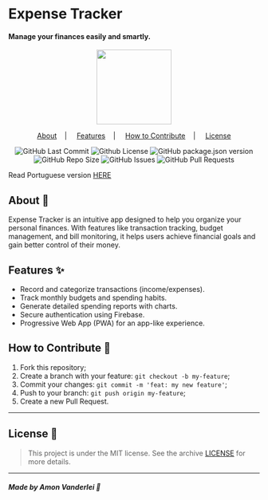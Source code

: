 <h1>Expense Tracker</h1>  
<h4>Manage your finances easily and smartly.</h4>  

<p align="center">  
<image src="public/icons/android-chrome-512x512.png" width="150"/></br>  
</p>  

<p align="center">  
<a href="#about-memo">About</a>&nbsp;&nbsp;&nbsp; | &nbsp;&nbsp;&nbsp;  
<a href="#features-sparkles">Features</a>&nbsp;&nbsp;&nbsp; | &nbsp;&nbsp;&nbsp;  
<a href="#how-to-contribute-🤔">How to Contribute</a>&nbsp;&nbsp;&nbsp; | &nbsp;&nbsp;&nbsp;  
<a href="#license-scroll">License</a>  
</p>  

<p align="center">  
<img alt="GitHub Last Commit" src="https://img.shields.io/github/last-commit/AmonVanderlei/Expense-Tracker" />  
<img alt="Github License" src="https://img.shields.io/github/license/AmonVanderlei/Expense-Tracker" />  
<img alt="GitHub package.json version" src="https://img.shields.io/github/package-json/v/AmonVanderlei/Expense-Tracker">  
<img alt="GitHub Repo Size" src="https://img.shields.io/github/repo-size/AmonVanderlei/Expense-Tracker" />  
<img alt="GitHub Issues" src="https://img.shields.io/github/issues/AmonVanderlei/Expense-Tracker" />  
<img alt="GitHub Pull Requests" src="https://img.shields.io/github/issues-pr/AmonVanderlei/Expense-Tracker" />  
</p>

Read Portuguese version [HERE](README-pt-br.md)  

## About :memo:  

Expense Tracker is an intuitive app designed to help you organize your personal finances. With features like transaction tracking, budget management, and bill monitoring, it helps users achieve financial goals and gain better control of their money.  

## Features :sparkles:  

- Record and categorize transactions (income/expenses).  
- Track monthly budgets and spending habits.  
- Generate detailed spending reports with charts.  
- Secure authentication using Firebase.  
- Progressive Web App (PWA) for an app-like experience.  

## How to Contribute 🤔

1. Fork this repository;  
2. Create a branch with your feature: `git checkout -b my-feature`;  
3. Commit your changes: `git commit -m 'feat: my new feature'`;  
4. Push to your branch: `git push origin my-feature`;  
5. Create a new Pull Request.  

---

## License :scroll:  

> This project is under the MIT license. See the archive [LICENSE](LICENSE) for more details.  

---

##### Made by Amon Vanderlei :wave:  
